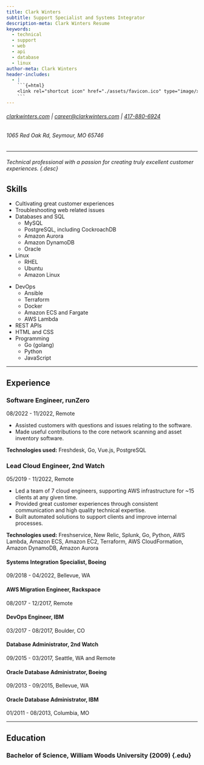 ```yaml
---
title: Clark Winters
subtitle: Support Specialist and Systems Integrator
description-meta: Clark Winters Resume
keywords:
  - technical
  - support
  - web
  - api
  - database
  - linux
author-meta: Clark Winters
header-includes:
  - |
    ```{=html}
    <link rel="shortcut icon" href="./assets/favicon.ico" type="image/x-icon">
    ```
---
```


<!-- markdownlint-disable MD033 MD001 -->

<div>

###### [clarkwinters.com](https://clarkwinters.com) | [career@clarkwinters.com](mailto:career@clarkwinters.com) | [417-880-6924](tel:+14178806924)

###### 1065 Red Oak Rd, Seymour, MO 65746

</div>

---

###### Technical professional with a passion for creating truly excellent customer experiences. {.desc}

## Skills

<div class="skills">
<div>

- Cultivating great customer experiences
- Troubleshooting web related issues
- Databases and SQL
  - MySQL
  - PostgreSQL, including CockroachDB
  - Amazon Aurora
  - Amazon DynamoDB
  - Oracle
- Linux
  - RHEL
  - Ubuntu
  - Amazon Linux

</div>

<div>

- DevOps
  - Ansible
  - Terraform
  - Docker
  - Amazon ECS and Fargate
  - AWS Lambda
- REST APIs
- HTML and CSS
- Programming
  - Go (golang)
  - Python
  - JavaScript

</div>
</div>

---

<div class="xp"><!-- keep div -->

## Experience

### Software Engineer, runZero

08/2022 - 11/2022, Remote

- Assisted customers with questions and issues relating to the software.
- Made useful contributions to the core network scanning and asset inventory software.

**Technologies used:** Freshdesk, Go, Vue.js, PostgreSQL

### Lead Cloud Engineer, 2nd Watch

05/2019 - 11/2022, Remote

- Led a team of 7 cloud engineers, supporting AWS infrastructure for ~15 clients at any given time.
- Provided great customer experiences through consistent communication and high quality technical expertise.
- Built automated solutions to support clients and improve internal processes.

**Technologies used:** Freshservice, New Relic, Splunk, Go, Python, AWS Lambda, Amazon ECS, Amazon EC2, Terraform, AWS CloudFormation, Amazon DynamoDB, Amazon Aurora

#### Systems Integration Specialist, Boeing

09/2018 - 04/2022, Bellevue, WA

#### AWS Migration Engineer, Rackspace

08/2017 - 12/2017, Remote

#### DevOps Engineer, IBM

03/2017 - 08/2017, Boulder, CO

#### Database Administrator, 2nd Watch

09/2015 - 03/2017, Seattle, WA and Remote

#### Oracle Database Administrator, Boeing

09/2013 - 09/2015, Bellevue, WA

#### Oracle Database Administrator, IBM

01/2011 - 08/2013, Columbia, MO

</div>
<p class="spacer"></p>

---

<div>

## Education

### Bachelor of Science, William Woods University (2009) {.edu}

</div>
